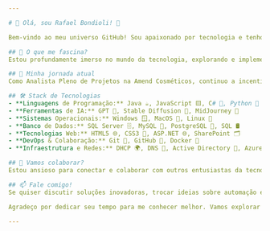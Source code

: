 ```yaml
---

# 👋 Olá, sou Rafael Bondioli! 🚀

Bem-vindo ao meu universo GitHub! Sou apaixonado por tecnologia e tenho uma carreira dedicada a desvendar os segredos da programação e da automação, com um foco especial em inteligência artificial. 🌟

## 👀 O que me fascina?
Estou profundamente imerso no mundo da tecnologia, explorando e implementando soluções que transformam ideias em realidades surpreendentes. Com especialização em inteligência artificial, automação, e APIs de assistentes inteligentes, estou sempre à frente, inovando com ferramentas de ponta como Stable Diffusion e MidJourney. 💡

## 🌱 Minha jornada atual
Como Analista Pleno de Projetos na Amend Cosméticos, continuo a incentivar iniciativas inovadoras para otimizar processos utilizando GPT e outras tecnologias emergentes. Estou em busca de oportunidades para aplicar minhas habilidades avançadas em projetos desafiadores e inovadores, com foco em inteligência artificial e automação. 📈

## 🛠️ Stack de Tecnologias
- **Linguagens de Programação:** Java ☕, JavaScript 🟨, C# 🔵, Python 🐍
- **Ferramentas de IA:** GPT 🤖, Stable Diffusion 🌌, MidJourney 🚀
- **Sistemas Operacionais:** Windows 🪟, MacOS 🍏, Linux 🐧
- **Banco de Dados:** SQL Server 🗄️, MySQL 🐬, PostgreSQL 🐘, SQL 🛢️
- **Tecnologias Web:** HTML5 🌐, CSS3 🎨, ASP.NET 🌐, SharePoint 🗂️
- **DevOps & Colaboração:** Git 🔗, GitHub 🐙, Docker 🐳
- **Infraestrutura e Redes:** DHCP 🌍, DNS 🔢, Active Directory 📂, Azure ☁️, Cisco Networks 🌐

## 💞️ Vamos colaborar?
Estou ansioso para conectar e colaborar com outros entusiastas da tecnologia na comunidade. Vamos elevar nossas habilidades juntos e transformar desafios em oportunidades através da colaboração. 🎩✨

## 📫 Fale comigo!
Se quiser discutir soluções inovadoras, trocar ideias sobre automação e IA, ou explorar colaborações, não hesite em me enviar um e-mail para [rafaeltecsuporte@gmail.com](mailto:rafaeltecsuporte@gmail.com) ou me adicione no LinkedIn aqui: [Rafael Bondioli](https://www.linkedin.com/in/rafael-bondioli-98069215/).

Agradeço por dedicar seu tempo para me conhecer melhor. Vamos explorar o que podemos criar juntos no mundo da programação e automação! 🌍

---
```

